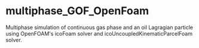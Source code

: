 # multiphase_GOF_OpenFoam
Multiphase simulation of continuous gas phase and an oil Lagragian particle using OpenFOAM's icoFoam solver and icoUncoupledKinematicParcelFoam solver.
